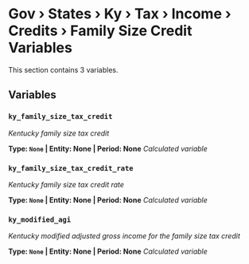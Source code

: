 # Gov › States › Ky › Tax › Income › Credits › Family Size Credit Variables

This section contains 3 variables.

## Variables

### `ky_family_size_tax_credit`
*Kentucky family size tax credit*

**Type: `None` | Entity: None | Period: None**
*Calculated variable*

### `ky_family_size_tax_credit_rate`
*Kentucky family size tax credit rate*

**Type: `None` | Entity: None | Period: None**
*Calculated variable*

### `ky_modified_agi`
*Kentucky modified adjusted gross income for the family size tax credit*

**Type: `None` | Entity: None | Period: None**
*Calculated variable*
